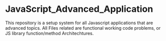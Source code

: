 # JavaScript_Advanced_Application
This repository is a setup system for all Javascript applications that are advanced topics. All Files related are functional working code problems, or JS library function/method Architechtures.
